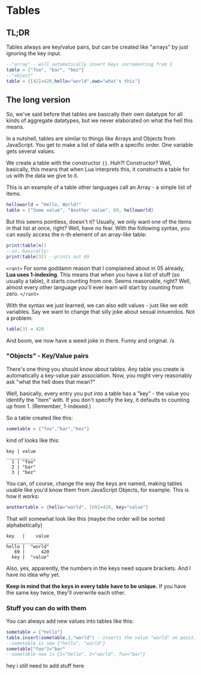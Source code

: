 # Tables
## TL;DR
Tables always are key/value pairs, but can be created like "arrays" by just ignoring the key input.
```lua
--"array" - will automatically insert keys incrementing from 1
table = {"foo", "bar", "bez"} 
--"object"
table = {[42]=420,hello="world",owo="what's this"}
```



## The long version
So, we've said before that tables are basically their own datatype for all kinds of aggregate datatypes, but we never elaborated on what the hell this means.

In a nutshell, tables are similar to things like Arrays and Objects from JavaScript. You get to make a list of data with a specific order. One variable gets several values. 

We create a table with the constructor `{}`. Huh?! Constructor? Well, basically, this means that when Lua interprets this, it constructs a table for us with the data we give to it.

This is an example of a table other languages call an Array - a simple list of items.
```lua
helloworld = "Hello, World!"
table = {"Some value", "Another value", 69, helloworld}
```

But this seems pointless, doesn't it? Usually, we only want one of the items in that list at once, right?
Well, have no fear. With the following syntax, you can easily access the n-th element of an array-like table:

```lua
print(table[n])
--so, basically:
print(table[3]) --prints out 69
```

`<rant>`
For some goddamn reason that I complained about in 05 already, **Lua uses 1-indexing**. This means that when you have a list of stuff (so usually a table), it starts counting from one. Seems reasonable, right? Well, almost every other language you'll ever learn will start by counting from zero. 
`</rant>`

With the syntax we just learned, we can also edit values - just like we edit variables. Say we want to change that silly joke about sexual innuendos. Not a problem:
```lua
table[3] = 420
```

And boom, we now have a weed joke in there. Funny and original. /s

### "Objects" - Key/Value pairs
There's one thing you should know about tables. Any table you create is automatically a key-value pair association. Now, you might very reasonably ask "what the hell does that mean?"

Well, basically, every entry you put into a table has a "key" - the value you identify the "item" with. If you don't specify the key, it defaults to counting up from 1. (Remember, 1-indexed.) 

So a table created like this:
```lua
sometable = {"foo","bar","bez"}
```
kind of looks like this:
```
key | value
___________
  1 | "foo"
  2 | "bar"
  3 | "bez"
```

You can, of course, change the way the keys are named, making tables usable like you'd know them from JavaScript Objects, for example. This is how it works:
```lua
anothertable = {hello="world", [69]=420, key="value"}
```
That will somewhat look like this (maybe the order will be sorted alphabetically)
```
key   |    value
________________
hello |  "world"
   69 |      420
  key |  "value"
```

Also, yes, apparently, the numbers in the keys need square brackets. And I have no idea why yet.

**Keep in mind that the keys in every table have to be unique.** If you have the same key twice, they'll overwrite each other.

### Stuff you can do with them

You can always add new values into tables like this:
```lua
sometable = {"hello"}
table.insert(sometable,2,"world") --inserts the value "world" on position/index 2 into table sometable
--sometable is now {"hello", "world"}
sometable["foo"]="bar"
--sometable now is {1="hello", 2="world", foo="bar"}
```

hey i still need to add stuff here
